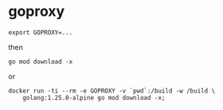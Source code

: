 # goproxy

```
export GOPROXY=...
```

then

```
go mod download -x
```

or

```
docker run -ti --rm -e GOPROXY -v `pwd`:/build -w /build \
    golang:1.25.0-alpine go mod download -x;
```
